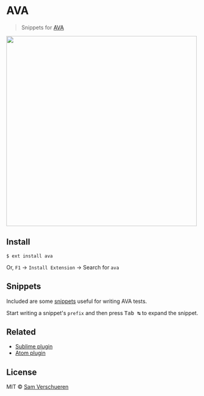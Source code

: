 # AVA

> Snippets for [AVA](https://ava.li/)

<img src="https://github.com/samverschueren/vscode-ava/raw/master/media/screenshot.gif" width="500">


## Install

```
$ ext install ava
```

Or, `F1` → `Install Extension` → Search for `ava`


## Snippets

Included are some [snippets](snippets/ava.json) useful for writing AVA tests.

Start writing a snippet's `prefix` and then press <kbd>Tab ↹</kbd> to expand the snippet.


## Related

- [Sublime plugin](https://github.com/sindresorhus/sublime-ava)
- [Atom plugin](https://github.com/sindresorhus/sublime-ava)


## License

MIT © [Sam Verschueren](https://github.com/SamVerschueren)
